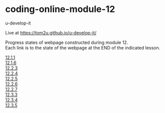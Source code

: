 # coding-online-module-12

u-develop-it  

Live at https://tom2u.github.io/u-develop-it/  

Progress states of webpage constructed during module 12.  
Each link is to the state of the webpage at the END of the indicated lesson.  

[12.1.1](https://github.com/tom2u/coding-online-module-12/tree/master/12.1.1)  
[12.1.6](https://github.com/tom2u/coding-online-module-12/tree/master/12.1.6)  
[12.2.3](https://github.com/tom2u/coding-online-module-12/tree/master/12.2.3)  
[12.2.4](https://github.com/tom2u/coding-online-module-12/tree/master/12.2.4)  
[12.2.5](https://github.com/tom2u/coding-online-module-12/tree/master/12.2.5)  
[12.2.6](https://github.com/tom2u/coding-online-module-12/tree/master/12.2.6)  
[12.2.7](https://github.com/tom2u/coding-online-module-12/tree/master/12.2.7)  
[12.3.3](https://github.com/tom2u/coding-online-module-12/tree/master/12.3.3)  
[12.3.4](https://github.com/tom2u/coding-online-module-12/tree/master/12.3.4)  
[12.3.5](https://github.com/tom2u/coding-online-module-12/tree/master/12.3.5)  